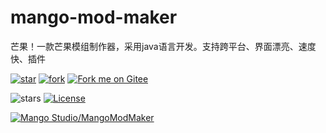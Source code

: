 # mango-mod-maker
芒果！一款芒果模组制作器，采用java语言开发。支持跨平台、界面漂亮、速度快、插件

[![star](https://gitee.com/mango-studio/mango-mod-maker/badge/star.svg?theme=dark)](https://gitee.com/mango-studio/mango-mod-maker/stargazers)
[![fork](https://gitee.com/mango-studio/mango-mod-maker/badge/fork.svg?theme=dark)](https://gitee.com/mango-studio/mango-mod-maker/members)
[![Fork me on Gitee](https://gitee.com/mango-studio/mango-mod-maker/widgets/widget_5.svg)](https://gitee.com/mango-studio/mango-mod-maker)

![stars](https://img.shields.io/github/stars/mango-studio/mango-mod-maker.svg?colorB=f48041&style=flat-square)
[![License](https://img.shields.io/github/license/mango-studio/mango-mod-maker.svg?colorB=f48041&style=flat-square)](https://github.com/mango-studio/mango-mod-maker/blob/main/LICENSE)

[![Mango Studio/MangoModMaker](https://gitee.com/mango-studio/mango-mod-maker/widgets/widget_card.svg?colors=4183c4,ffffff,ffffff,e3e9ed,666666,9b9b9b)](https://gitee.com/mango-studio/mango-mod-maker)
